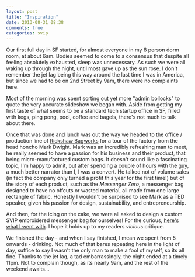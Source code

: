 ```yaml
---
layout: post
title: "Inspiration"
date: 2013-08-31 08:38
comments: true
categories: svip
---
```


Our first full day in SF started, for almost everyone in my 8 person dorm room, at about 6am. Bodies seemed to come to a consensus that despite all feeling absolutely exhausted, sleep was unnecessary. As such we were all waking up through the night, until most gave up as the sun rose. I don't remember the jet lag being this way around the last time I was in America, but since we had to be on 2nd Street by 9am, there were no complaints here.

<!-- more -->

Most of the morning was spent sorting out yet more "admin bollocks" to quote the very accurate slideshow we began with. Aside from getting my first taste of what seems to be a standard tech startup office in SF, filled with kegs, ping pong, pool, coffee and bagels, there's not much to talk about there.

Once that was done and lunch was out the way we headed to the office / production line of [Rickshaw Bagworks](http://www.rickshawbags.com/) for a tour of the factory from the head honcho Mark Dwight. Mark was an incredibly refreshing man to meet, he really seemed to have a passion for his business and their product, that being micro-manufactured custom bags. It doesn't sound like a fascinating topic, I'm happy to admit, but after spending a couple of hours with the guy, a much better narrator than I, I was a convert. He talked not of volume sales (in fact the company only turned a profit this year for the first time!) but of the story of each product, such as the *Messenger Zero*, a messenger bag designed to have no offcuts or wasted material, all made from one large rectangle of fabric. Honestly I wouldn't be surprised to see Mark as a TED speaker, given his passion for design, sustainability, and entrepreneurship. 

And then, for the icing on the cake, we were all asked to design a custom SVIP embroidered messenger bag for ourselves! For the curious, [here's what I went with](http://www.rickshawbags.com/customize/custom-bag/fabric_selection/large-zero-messenger#!xpac-grey/cordura-sunshine/cordura-turquoise/label-turquoise). I hope it holds up to my readers *vicious* critique.

We finished the day - and when I say finished, I mean we spent from 5 onwards - drinking. Not much of that bares repeating here in the light of day, suffice to say I wasn't the only man to make a fool of myself, so its all fine. Thanks to the jet lag, a tad embarrassingly, the night ended at a timely 11pm. Not to complain though, as its nearly 9am, and the rest of the weekend awaits...